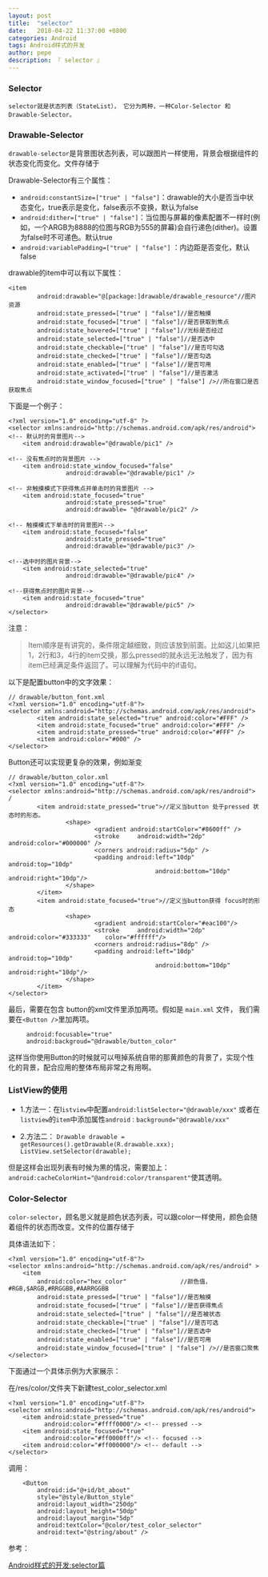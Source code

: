 ```yaml
---
layout: post
title:  "selector"
date:   2018-04-22 11:37:00 +0800
categories: Android
tags: Android样式的开发
author: pepe
description: 『 selector 』
---
```



### **Selector**

    selector就是状态列表（StateList）， 它分为两种，一种Color-Selector 和Drawable-Selector。
    
### **Drawable-Selector**

`drawable-selector`是背景图状态列表，可以跟图片一样使用，背景会根据组件的状态变化而变化。文件存储于

Drawable-Selector有三个属性：

 - `android:constantSize=["true" | "false"]`：drawable的大小是否当中状态变化，true表示是变化，false表示不变换，默认为false
 - `android:dither=["true" | "false"]`：当位图与屏幕的像素配置不一样时(例如，一个ARGB为8888的位图与RGB为555的屏幕)会自行递色(dither)。设置为false时不可递色。默认true
 - `android:variablePadding=["true" | "false"]` ：内边距是否变化，默认false

drawable的item中可以有以下属性：
 
```
<item
        android:drawable="@[package:]drawable/drawable_resource"//图片资源
        android:state_pressed=["true" | "false"]//是否触摸
        android:state_focused=["true" | "false"]//是否获取到焦点
        android:state_hovered=["true" | "false"]//光标是否经过
        android:state_selected=["true" | "false"]//是否选中
        android:state_checkable=["true" | "false"]//是否可勾选
        android:state_checked=["true" | "false"]//是否勾选
        android:state_enabled=["true" | "false"]//是否可用
        android:state_activated=["true" | "false"]//是否激活
        android:state_window_focused=["true" | "false"] />//所在窗口是否获取焦点
```
下面是一个例子：
```
<?xml version="1.0" encoding="utf-8" ?>
<selector xmlns:android="http://schemas.android.com/apk/res/android">
<!-- 默认时的背景图片-->
    <item android:drawable="@drawable/pic1" />

<!-- 没有焦点时的背景图片 -->
    <item android:state_window_focused="false"
                android:drawable="@drawable/pic1" />

<!-- 非触摸模式下获得焦点并单击时的背景图片 -->
    <item android:state_focused="true"
                android:state_pressed="true"
                android:drawable= "@drawable/pic2" />

<!-- 触摸模式下单击时的背景图片-->
    <item android:state_focused="false"
                android:state_pressed="true"
                android:drawable="@drawable/pic3" />

<!--选中时的图片背景-->
    <item android:state_selected="true"
                android:drawable="@drawable/pic4" />

<!--获得焦点时的图片背景-->
    <item android:state_focused="true"
                android:drawable="@drawable/pic5" />
</selector>
```        
注意：

> Item顺序是有讲究的，条件限定越细致，则应该放到前面。比如这儿如果把1，2行和3，4行的item交换，那么pressed的就永远无法触发了，因为有item已经满足条件返回了。可以理解为代码中的if语句。

以下是配置button中的文字效果：
```    
// drawable/button_font.xml
<?xml version="1.0" encoding="utf-8"?>
<selector xmlns:android="http://schemas.android.com/apk/res/android">
        <item android:state_selected="true" android:color="#FFF" />
        <item android:state_focused="true" android:color="#FFF" />
        <item android:state_pressed="true" android:color="#FFF" />
        <item android:color="#000" />
</selector>
```    
Button还可以实现更复杂的效果，例如渐变

```   
// drawable/button_color.xml
<?xml version="1.0" encoding="utf-8"?>
<selector xmlns:android="http://schemas.android.com/apk/res/android">                 /
        <item android:state_pressed="true">//定义当button 处于pressed 状态时的形态。
                <shape>
                        <gradient android:startColor="#8600ff" />
                        <stroke     android:width="2dp" android:color="#000000" />
                        <corners android:radius="5dp" />
                        <padding android:left="10dp" android:top="10dp"
                                         android:bottom="10dp" android:right="10dp"/>
                </shape>
        </item>
        <item android:state_focused="true">//定义当button获得 focus时的形态
                <shape>
                        <gradient android:startColor="#eac100"/>
                        <stroke     android:width="2dp" android:color="#333333"    color="#ffffff"/>
                        <corners android:radius="8dp" />
                        <padding android:left="10dp" android:top="10dp"
                                         android:bottom="10dp" android:right="10dp"/>
                </shape>
        </item>
</selector>
```   
 
最后，需要在包含 button的xml文件里添加两项。假如是 `main.xml` 文件，
我们需要在`<Button />`里加两项。 
```    
     android:focusable="true" 
     android:backgroud="@drawable/button_color"
```    
这样当你使用Button的时候就可以甩掉系统自带的那黄颜色的背景了，实现个性化的背景，配合应用的整体布局非常之有用啊。

### **ListView的使用**

 - 1.方法一：在l`istview`中配置`android:listSelector="@drawable/xxx"`
或者在`listview`的`item`中添加属性`android：background="@drawable/xxx"`

 - 2.方法二：
  `Drawable drawable = getResources().getDrawable(R.drawable.xxx);  
  ListView.setSelector(drawable);`
  
但是这样会出现列表有时候为黑的情况，需要加上：`android:cacheColorHint="@android:color/transparent"`使其透明。

### **Color-Selector**

`color-selector`，顾名思义就是颜色状态列表，可以跟color一样使用，颜色会随着组件的状态而改变。文件的位置存储于

具体语法如下：
```
<?xml version="1.0" encoding="utf-8"?>
<selector xmlns:android="http://schemas.android.com/apk/res/android" >
    <item
        android:color="hex_color"               //颜色值，#RGB,$ARGB,#RRGGBB,#AARRGGBB
        android:state_pressed=["true" | "false"]//是否触摸
        android:state_focused=["true" | "false"]//是否获得焦点
        android:state_selected=["true" | "false"]//是否被状态
        android:state_checkable=["true" | "false"]//是否可选
        android:state_checked=["true" | "false"]//是否选中
        android:state_enabled=["true" | "false"]//是否可用
        android:state_window_focused=["true" | "false"] />//是否窗口聚焦
</selector>
```
下面通过一个具体示例为大家展示：
 
在/res/color/文件夹下新建test_color_selector.xml
```
<?xml version="1.0" encoding="utf-8"?>
<selector xmlns:android="http://schemas.android.com/apk/res/android">
    <item android:state_pressed="true"
          android:color="#ffff0000"/> <!-- pressed -->
    <item android:state_focused="true"
          android:color="#ff0000ff"/> <!-- focused -->
    <item android:color="#ff000000"/> <!-- default -->
</selector>
``` 
调用：
```
    <Button
        android:id="@+id/bt_about"
        style="@style/Button_style"
        android:layout_width="250dp"
        android:layout_height="50dp"
        android:layout_margin="5dp"
        android:textColor="@color/test_color_selector"
        android:text="@string/about" />
``` 

参考：

[Android样式的开发:selector篇](http://keeganlee.me/post/android/20150905)






